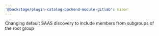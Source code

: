 ```yaml
---
'@backstage/plugin-catalog-backend-module-gitlab': minor
---
```


Changing default SAAS discovery to include members from subgroups of the root group
